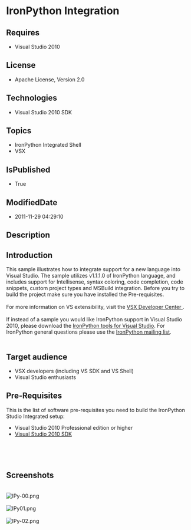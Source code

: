 # IronPython Integration
## Requires
* Visual Studio 2010
## License
* Apache License, Version 2.0
## Technologies
* Visual Studio 2010 SDK
## Topics
* IronPython Integrated Shell
* VSX
## IsPublished
* True
## ModifiedDate
* 2011-11-29 04:29:10
## Description

<h2 class="wikidoc">Introduction</h2>
<div class="wikidoc">This sample illustrates how to integrate support for a new language into Visual Studio. The sample utilizes v1.1.1.0 of IronPython language, and includes support for Intellisense, syntax coloring, code completion, code snippets, custom
 project types and MSBuild integration. Before you try to build the project make sure you have installed the Pre-requisites.<br>
<br>
For more information on VS extensibility, visit the <a class="externalLink" href="http://msdn.com/vsx">
VSX Developer Center<span class="externalLinkIcon">&nbsp;</span></a>.<br>
<br>
If instead of a sample you would like IronPython support in Visual Studio 2010, please download the
<a class="externalLink" href="http://ironpython.net/ironpython/tools/">IronPython tools for Visual Studio</a>. For IronPython general questions please use the
<a class="externalLink" href="http://lists.ironpython.com/listinfo.cgi/users-ironpython.com">
IronPython mailing list</a>.<br>
<br>
</div>
<h2 class="wikidoc">Target audience</h2>
<div class="wikidoc">
<ul>
<li>VSX developers (including VS SDK and VS Shell) </li><li>Visual Studio enthusiasts </li></ul>
</div>
<h2 class="wikidoc">Pre-Requisites</h2>
<div class="wikidoc">This is the list of software pre-requisites you need to build the IronPython Studio Integrated setup:</div>
<div class="wikidoc">
<ul>
<li>Visual Studio 2010 Professional edition or higher </li><li><a class="externalLink" href="http://www.microsoft.com/downloads/details.aspx?familyid=47305CF4-2BEA-43C0-91CD-1B853602DCC5&displaylang=en">Visual Studio 2010 SDK</a>
</li></ul>
&nbsp;</div>
<p>&nbsp;</p>
<h2>Screenshots</h2>
<p><br>
<img src="http://code.msdn.microsoft.com/Project/Download/FileDownload.aspx?ProjectName=IPyIntegration&DownloadId=10768" alt="IPy-00.png"><br>
<br>
<img src="http://code.msdn.microsoft.com/Project/Download/FileDownload.aspx?ProjectName=IPyIntegration&DownloadId=10766" alt="IPy01.png"><br>
<br>
<img src="http://code.msdn.microsoft.com/Project/Download/FileDownload.aspx?ProjectName=IPyIntegration&DownloadId=10769" alt="IPy-02.png"></p>
